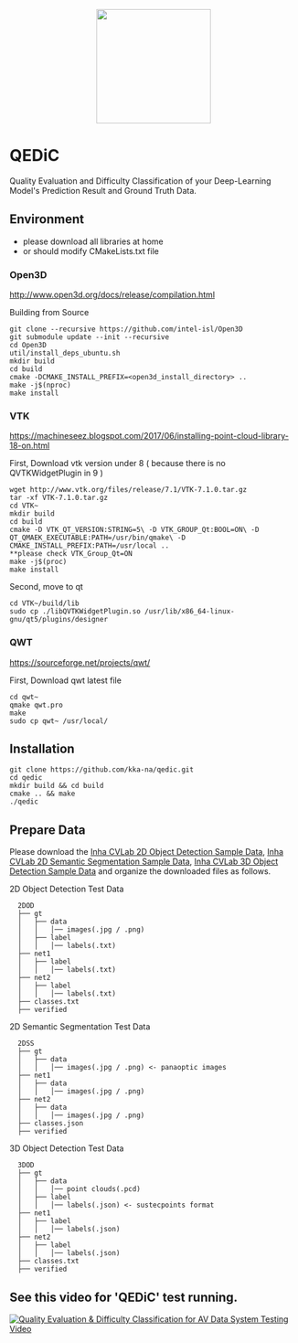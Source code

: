 <p align="center">
  <img width="200" height="200" src="https://user-images.githubusercontent.com/69347961/139665124-9a8fd604-9dbb-4ff8-9b71-3f2166e55364.png"/>
</p>

# QEDiC
Quality Evaluation and Difficulty Classification of your Deep-Learning Model's Prediction Result and Ground Truth Data. 

## Environment 

* please download all libraries at home 
* or should modify CMakeLists.txt file 

### Open3D 
http://www.open3d.org/docs/release/compilation.html

Building from Source
```
git clone --recursive https://github.com/intel-isl/Open3D
git submodule update --init --recursive
cd Open3D
util/install_deps_ubuntu.sh
mkdir build
cd build
cmake -DCMAKE_INSTALL_PREFIX=<open3d_install_directory> ..
make -j$(nproc)
make install
```

### VTK 
https://machineseez.blogspot.com/2017/06/installing-point-cloud-library-18-on.html

First, Download vtk version under 8 ( because there is no QVTKWidgetPlugin in 9 )
```
wget http://www.vtk.org/files/release/7.1/VTK-7.1.0.tar.gz
tar -xf VTK-7.1.0.tar.gz
cd VTK~
mkdir build
cd build
cmake -D VTK_QT_VERSION:STRING=5\ -D VTK_GROUP_Qt:BOOL=ON\ -D QT_QMAEK_EXECUTABLE:PATH=/usr/bin/qmake\ -D CMAKE_INSTALL_PREFIX:PATH=/usr/local .. 
**please check VTK_Group_Qt=ON
make -j$(proc)
make install
```
Second, move <QVTKWidgetPlugin> to qt 
```
cd VTK~/build/lib
sudo cp ./libQVTKWidgetPlugin.so /usr/lib/x86_64-linux-gnu/qt5/plugins/designer
```

### QWT 
https://sourceforge.net/projects/qwt/

First, Download qwt latest file
```
cd qwt~
qmake qwt.pro
make
sudo cp qwt~ /usr/local/
```

## Installation
```
git clone https://github.com/kka-na/qedic.git
cd qedic
mkdir build && cd build
cmake .. && make
./qedic
```

## Prepare Data
Please download the 
[Inha CVLab 2D Object Detection Sample Data](https://drive.google.com/file/d/1ZjGe4H0CAM18hRnk-JdDsuESKcryH4qB/view?usp=sharing), 
[Inha CVLab 2D Semantic Segmentation Sample Data](https://drive.google.com/file/d/13J5iwSPK8i6tRvTEdffpQ-mb19ZNpZ5D/view?usp=sharing), 
[Inha CVLab 3D Object Detection Sample Data](https://drive.google.com/file/d/13M64Sy8OkjuBaKdljpvCwo-Bx4cqENZ4/view?usp=sharing) and organize the downloaded files as follows. 

2D Object Detection Test Data
  ```
    2DOD
    ├── gt
    │   ├── data
    │   │   │── images(.jpg / .png)
    │   ├── label
    │   │   │── labels(.txt)
    ├── net1
    │   ├── label
    │   │   │── labels(.txt)
    ├── net2
    │   ├── label
    │   │   │── labels(.txt)
    ├── classes.txt
    ├── verified
  ```

2D Semantic Segmentation Test Data
  ```
    2DSS
    ├── gt
    │   ├── data
    │   │   │── images(.jpg / .png) <- panaoptic images
    ├── net1
    │   ├── data
    │   │   │── images(.jpg / .png)
    ├── net2
    │   ├── data
    │   │   │── images(.jpg / .png)
    ├── classes.json
    ├── verified
  ```

3D Object Detection Test Data
  ```
    3DOD
    ├── gt
    │   ├── data
    │   │   │── point clouds(.pcd)
    │   ├── label
    │   │   │── labels(.json) <- sustecpoints format
    ├── net1
    │   ├── label
    │   │   │── labels(.json)
    ├── net2
    │   ├── label
    │   │   │── labels(.json)
    ├── classes.txt
    ├── verified
  ```

## See this video for 'QEDiC' test running. 

[![Quality Evaluation & Difficulty Classification for AV Data System Testing Video](http://img.youtube.com/vi/duN7ffTMTec/0.jpg)](https://youtu.be/duN7ffTMTec) 
